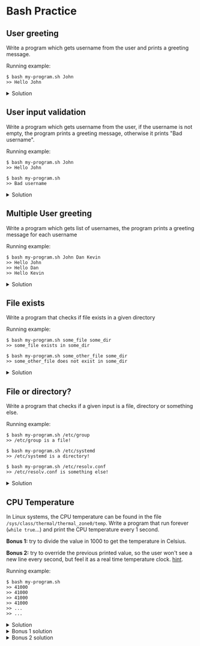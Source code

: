 # Bash Practice

## User greeting

Write a program which gets username from the user and prints a greeting message. 

Running example:
```shell
$ bash my-program.sh John
>> Hello John
```

<details>
  <summary>Solution</summary>

  ```shell
  #!/bin/bash
  echo "Hello $1"
  ```

</details>

## User input validation

Write a program which gets username from the user, if the username is not empty, the program prints a greeting message, otherwise it prints "Bad username". 

Running example:
```shell
$ bash my-program.sh John
>> Hello John

$ bash my-program.sh
>> Bad username
```

<details>
  <summary>Solution</summary>

  ```shell
  #!/bin/bash
  if [[ -z "$1" ]]; then
    echo "Bad username"
  else
    echo Hello $1
  fi
  ```
</details>


## Multiple User greeting

Write a program which gets list of usernames, the program prints a greeting message for each username

Running example:
```shell
$ bash my-program.sh John Dan Kevin
>> Hello John
>> Hello Dan
>> Hello Kevin
```

<details>
  <summary>Solution</summary>

  ```shell
  #!/bin/bash
  for USERNAME in $@
  do
    echo "Hello $USERNAME"
  done
  ```
</details>

## File exists

Write a program that checks if file exists in a given directory

Running example:
```shell
$ bash my-program.sh some_file some_dir 
>> some_file exists in some_dir

$ bash my-program.sh some_other_file some_dir 
>> some_other_file does not exist in some_dir
```

<details>
  <summary>Solution</summary>

  ```shell
  #!/bin/bash
  if [[ -x "$2/$1" ]]; then
    echo "$1 exists in $2"
  else
    echo "$1 does not exist in $2"
  fi

  ```
</details>

## File or directory?

Write a program that checks if a given input is a file, directory or something else.

Running example:
```shell
$ bash my-program.sh /etc/group 
>> /etc/group is a file!

$ bash my-program.sh /etc/systemd 
>> /etc/systemd is a directory!

$ bash my-program.sh /etc/resolv.conf 
>> /etc/resolv.conf is something else!
```

<details>
  <summary>Solution</summary>

  ```shell
  #!/bin/bash
  if [[ -f "$1" ]]; then
    echo "$1 is a file!"
  elif [[ -d "$1" ]]; then
    echo "$1 is a directory!"
  else
    echo "$1 is something else!"
  fi
  ```
</details>

## CPU Temperature

In Linux systems, the CPU temperature can be found in the file `/sys/class/thermal/thermal_zone0/temp`. 
Write a program that run forever (`while true`...) and print the CPU temperature every 1 second.

**Bonus 1:** try to divide the value in 1000 to get the temperature in Celsius.

**Bonus 2:** try to override the previous printed value, so the user won't see a new line every second, but feel it as a real time temperature clock. [hint](https://stackoverflow.com/questions/39229946/bash-overwrite-previous-echo-command).

Running example:
```shell
$ bash my-program.sh 
>> 41000
>> 41000
>> 41000
>> 41000
>> ...
>> ...

```

<details>
  <summary>Solution</summary>

  ```shell
  #!/bin/bash
  while true
  do
    cat /sys/class/thermal/thermal_zone0/temp
    sleep 1
  done
  ```
</details>

<details>
  <summary>Bonus 1 solution</summary>

  ```shell
  #!/bin/bash
  while true
  do
    TEMP=$(cat /sys/class/thermal/thermal_zone0/temp)
    echo $((TEMP/1000))    
    sleep 1
  done
  ```
</details>


<details>
  <summary>Bonus 2 solution</summary>

  ```shell
  #!/bin/bash
  while true
  do
   TEMP=$(cat /sys/class/thermal/thermal_zone0/temp)
   C_TEMP=$((TEMP/1000))
   printf "%d\r" "$C_TEMP"        
   sleep 1  
  done
  ```
</details>

